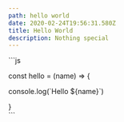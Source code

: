 ```yaml
---
path: hello world
date: 2020-02-24T19:56:31.580Z
title: Hello World
description: Nothing special
---
```

\`\``js

const hello = (name) => {

console.log(\`Hello ${name}\`)

}\
\`\``
